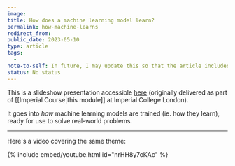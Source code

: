 ```yaml
---
image:
title: How does a machine learning model learn?
permalink: how-machine-learns
redirect_from:
public_date: 2023-05-10
type: article
tags:
  - 
note-to-self: In future, I may update this so that the article includes the actual content of the presentation - but I should definitely consider the utility of that.
status: No status
---
```


This is a slideshow presentation accessible [here](./slides/how-machine-learns) (originally delivered as part of [[Imperial Course|this module]] at Imperial College London).

It goes into *how* machine learning models are trained (ie. how they learn), ready for use to solve real-world problems.

---

Here's a video covering the same theme:

{% include embed/youtube.html id="nrHH8y7cKAc" %}
